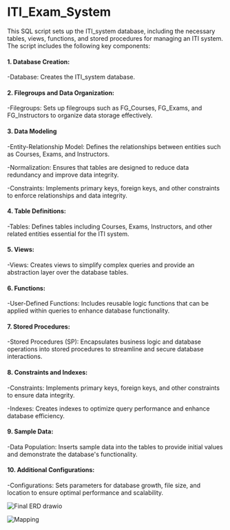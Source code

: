 # ITI_Exam_System
This SQL script sets up the ITI_system database, including the necessary tables, views, functions, and stored procedures for managing an ITI system. The script includes the following key components:

#### 1. Database Creation:
-Database: Creates the ITI_system database.

#### 2. Filegroups and Data Organization:
-Filegroups: Sets up filegroups such as FG_Courses, FG_Exams, and FG_Instructors to organize data storage effectively.

#### 3. Data Modeling
-Entity-Relationship Model: Defines the relationships between entities such as Courses, Exams, and Instructors.

-Normalization: Ensures that tables are designed to reduce data redundancy and improve data integrity.

-Constraints: Implements primary keys, foreign keys, and other constraints to enforce relationships and data integrity.


#### 4. Table Definitions:
-Tables: Defines tables including Courses, Exams, Instructors, and other related entities essential for the ITI system.

#### 5. Views:
-Views: Creates views to simplify complex queries and provide an abstraction layer over the database tables.

#### 6. Functions:
-User-Defined Functions: Includes reusable logic functions that can be applied within queries to enhance database functionality.

#### 7. Stored Procedures:
-Stored Procedures (SP): Encapsulates business logic and database operations into stored procedures to streamline and secure database interactions.

#### 8. Constraints and Indexes:
-Constraints: Implements primary keys, foreign keys, and other constraints to ensure data integrity.

-Indexes: Creates indexes to optimize query performance and enhance database efficiency.

#### 9. Sample Data:
-Data Population: Inserts sample data into the tables to provide initial values and demonstrate the database's functionality.

#### 10. Additional Configurations:
-Configurations: Sets parameters for database growth, file size, and location to ensure optimal performance and scalability.


![Final ERD drawio ](https://github.com/user-attachments/assets/a9778e0f-1441-4ba5-b7d8-8f679c90dca7)


![Mapping](https://github.com/user-attachments/assets/412d78f4-e7db-49aa-a866-28d6373b9e1e)

